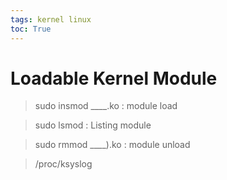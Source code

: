 ```yaml
---
tags: kernel linux
toc: True
---
```

# Loadable Kernel Module
> sudo insmod ____.ko : module load

> sudo lsmod : Listing module

> sudo rmmod ____).ko : module unload

> /proc/ksyslog
